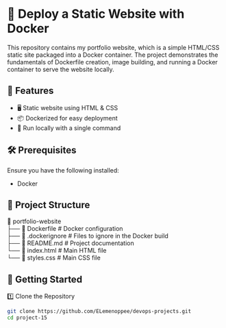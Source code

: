 # 🚀 Deploy a Static Website with Docker

This repository contains my portfolio website, which is a simple HTML/CSS static site packaged into a Docker container. The project demonstrates the fundamentals of Dockerfile creation, image building, and running a Docker container to serve the website locally.

## 📌 Features

+ 🖥️ Static website using HTML & CSS
+ 📦 Dockerized for easy deployment
+ 🚀 Run locally with a single command

## 🛠️ Prerequisites

Ensure you have the following installed:

+ Docker

## 📄 Project Structure

📂 portfolio-website  
 ├── 📜 Dockerfile          # Docker configuration  
 ├── 📜 .dockerignore       # Files to ignore in the Docker build  
 ├── 📜 README.md           # Project documentation  
 └── 📜 index.html          # Main HTML file  
 └── 📜 styles.css          # Main CSS file  

## 🚀 Getting Started

1️⃣ Clone the Repository

```bash
git clone https://github.com/ELemenoppee/devops-projects.git
cd project-15
```